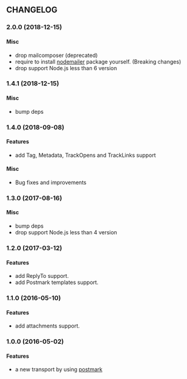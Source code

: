 ## CHANGELOG

<a name="2.0.0"></a>
### 2.0.0 (2018-12-15)

#### Misc

* drop mailcomposer (deprecated)
* require to install [nodemailer](https://www.npmjs.com/package/nodemailer) package yourself. (Breaking changes)
* drop support Node.js less than 6 version


<a name="1.4.1"></a>
### 1.4.1 (2018-12-15)

#### Misc

* bump deps


<a name="1.4.0"></a>
### 1.4.0 (2018-09-08)

#### Features

* add Tag, Metadata, TrackOpens and TrackLinks support

#### Misc

* Bug fixes and improvements


<a name="1.3.0"></a>
### 1.3.0 (2017-08-16)

#### Misc

* bump deps
* drop support Node.js less than 4 version


<a name="1.2.0"></a>
### 1.2.0 (2017-03-12)

#### Features

* add ReplyTo support.
* add Postmark templates support.


<a name="1.1.0"></a>
### 1.1.0 (2016-05-10)

#### Features

* add attachments support.


<a name="1.0.0"></a>
### 1.0.0 (2016-05-02)

#### Features

* a new transport by using [postmark](https://github.com/wildbit/postmark.js)
